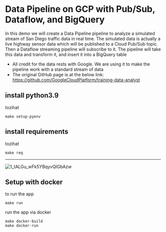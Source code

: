 Data Pipeline on GCP with Pub/Sub, Dataflow, and BigQuery 
=============
In this demo we will create a Data Pipeline pipeline to analyze a simulated stream of San Diego traffic data in real time.
The simulated data is actually a live highway sensor data which will be published to a Cloud Pub/Sub topic. 
Then a Dataflow streaming pipeline will subscribe to it.
The pipeline will take this data and transform it, and insert it into a BigQuery table

* All credit for the data rests with Google. We are using it to make the pipeline work with a standard stream of data
* The original GitHub page is at the below link: https://github.com/GoogleCloudPlatform/training-data-analyst

install python3.9
------------
tozihat
```
make setup-pyenv
```

install requirements
-----------
tozihat
```
make req
```

------------
![1_tALGu_wFk5YBqyvQIGbAzw](https://user-images.githubusercontent.com/21346531/152820115-7d4caa5a-dd06-40b6-941a-d93578cf2cde.png)

## Setup with docker

to run the app
```
make run
```

run the app via docker
```
make docker-build
make docker-run
```




